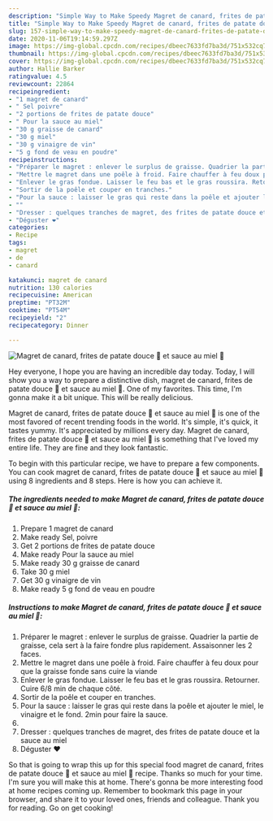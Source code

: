 ```yaml
---
description: "Simple Way to Make Speedy Magret de canard, frites de patate douce 🍠 et sauce au miel 🍯"
title: "Simple Way to Make Speedy Magret de canard, frites de patate douce 🍠 et sauce au miel 🍯"
slug: 157-simple-way-to-make-speedy-magret-de-canard-frites-de-patate-douce-et-sauce-au-miel
date: 2020-11-06T19:14:59.297Z
image: https://img-global.cpcdn.com/recipes/dbeec7633fd7ba3d/751x532cq70/magret-de-canard-frites-de-patate-douce-🍠-et-sauce-au-miel-🍯-photo-principale-de-la-recette.jpg
thumbnail: https://img-global.cpcdn.com/recipes/dbeec7633fd7ba3d/751x532cq70/magret-de-canard-frites-de-patate-douce-🍠-et-sauce-au-miel-🍯-photo-principale-de-la-recette.jpg
cover: https://img-global.cpcdn.com/recipes/dbeec7633fd7ba3d/751x532cq70/magret-de-canard-frites-de-patate-douce-🍠-et-sauce-au-miel-🍯-photo-principale-de-la-recette.jpg
author: Hallie Barker
ratingvalue: 4.5
reviewcount: 22864
recipeingredient:
- "1 magret de canard"
- " Sel poivre"
- "2 portions de frites de patate douce"
- " Pour la sauce au miel"
- "30 g graisse de canard"
- "30 g miel"
- "30 g vinaigre de vin"
- "5 g fond de veau en poudre"
recipeinstructions:
- "Préparer le magret : enlever le surplus de graisse. Quadrier la partie de graisse, cela sert à la faire fondre plus rapidement. Assaisonner les 2 faces."
- "Mettre le magret dans une poêle à froid. Faire chauffer à feu doux pour que la graisse fonde sans cuire la viande"
- "Enlever le gras fondue. Laisser le feu bas et le gras roussira. Retourner. Cuire 6/8 min de chaque côté."
- "Sortir de la poêle et couper en tranches."
- "Pour la sauce : laisser le gras qui reste dans la poêle et ajouter le miel, le vinaigre et le fond. 2min pour faire la sauce."
- ""
- "Dresser : quelques tranches de magret, des frites de patate douce et la sauce au miel"
- "Déguster ❤️"
categories:
- Recipe
tags:
- magret
- de
- canard

katakunci: magret de canard 
nutrition: 130 calories
recipecuisine: American
preptime: "PT32M"
cooktime: "PT54M"
recipeyield: "2"
recipecategory: Dinner

---
```



![Magret de canard, frites de patate douce 🍠 et sauce au miel 🍯](https://img-global.cpcdn.com/recipes/dbeec7633fd7ba3d/751x532cq70/magret-de-canard-frites-de-patate-douce-🍠-et-sauce-au-miel-🍯-photo-principale-de-la-recette.jpg)

Hey everyone, I hope you are having an incredible day today. Today, I will show you a way to prepare a distinctive dish, magret de canard, frites de patate douce 🍠 et sauce au miel 🍯. One of my favorites. This time, I'm gonna make it a bit unique. This will be really delicious.



Magret de canard, frites de patate douce 🍠 et sauce au miel 🍯 is one of the most favored of recent trending foods in the world. It's simple, it's quick, it tastes yummy. It's appreciated by millions every day. Magret de canard, frites de patate douce 🍠 et sauce au miel 🍯 is something that I've loved my entire life. They are fine and they look fantastic.


To begin with this particular recipe, we have to prepare a few components. You can cook magret de canard, frites de patate douce 🍠 et sauce au miel 🍯 using 8 ingredients and 8 steps. Here is how you can achieve it.

<!--inarticleads1-->

##### The ingredients needed to make Magret de canard, frites de patate douce 🍠 et sauce au miel 🍯:

1. Prepare 1 magret de canard
1. Make ready  Sel, poivre
1. Get 2 portions de frites de patate douce
1. Make ready  Pour la sauce au miel
1. Make ready 30 g graisse de canard
1. Take 30 g miel
1. Get 30 g vinaigre de vin
1. Make ready 5 g fond de veau en poudre




<!--inarticleads2-->

##### Instructions to make Magret de canard, frites de patate douce 🍠 et sauce au miel 🍯:

1. Préparer le magret : enlever le surplus de graisse. Quadrier la partie de graisse, cela sert à la faire fondre plus rapidement. Assaisonner les 2 faces.
1. Mettre le magret dans une poêle à froid. Faire chauffer à feu doux pour que la graisse fonde sans cuire la viande
1. Enlever le gras fondue. Laisser le feu bas et le gras roussira. Retourner. Cuire 6/8 min de chaque côté.
1. Sortir de la poêle et couper en tranches.
1. Pour la sauce : laisser le gras qui reste dans la poêle et ajouter le miel, le vinaigre et le fond. 2min pour faire la sauce.
1. 
1. Dresser : quelques tranches de magret, des frites de patate douce et la sauce au miel
1. Déguster ❤️




So that is going to wrap this up for this special food magret de canard, frites de patate douce 🍠 et sauce au miel 🍯 recipe. Thanks so much for your time. I'm sure you will make this at home. There's gonna be more interesting food at home recipes coming up. Remember to bookmark this page in your browser, and share it to your loved ones, friends and colleague. Thank you for reading. Go on get cooking!
